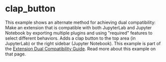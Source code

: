 # clap_button

This example shows an alternate method for achieving dual compatibility: Make an
extension that is compatible with both JupyterLab and Jupyter Notebook by exporting
multiple plugins and using "required" features to select different behaviors. Adds a clap button to
the top area (in JupyterLab) or the right sidebar (Jupyter Notebook). This example is part
of the [Extension Dual Compatibility Guide](https://jupyterlab.readthedocs.io/en/latest/extension_dual_compatibility.html).
Read more about this example on that page.
